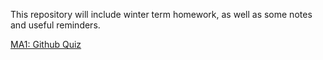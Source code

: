 This repository will include winter term homework, as well as some notes and useful reminders. 

[MA1: Github Quiz](https://github.com/wgreve20/CS550-WinterTerm/blob/master/MA1%20Github%20Quiz/README.md)